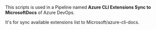 This scripts is used in a Pipeline named **Azure CLI Extensions Sync to MicrosoftDocs** of Azure DevOps.

It's for sync available extensions list to Microsoft/azure-cli-docs.
